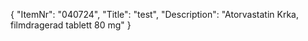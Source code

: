 {
  "ItemNr": "040724",
  "Title": "test",
  "Description": "Atorvastatin Krka, filmdragerad tablett 80 mg"
}